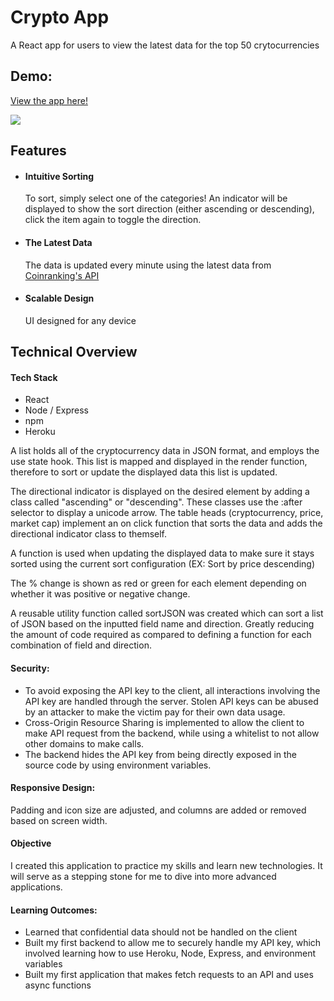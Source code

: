 

<h1>Crypto App </h1>
<p>
  A React app for users to view the latest data for the top 50 crytocurrencies
</p>

<h2>Demo:</h2>
<p>
  <a href="https://crypto-app-netlify.netlify.app"> View the app here! </a> 
</p>

<img src="https://user-images.githubusercontent.com/29510437/127046117-2ec764b8-f17d-4cd3-978f-1d5aab89b96f.png">

<h2>Features</h2>
<ul>
  <li>
    <h4> Intuitive Sorting </h4> 
    To sort, simply select one of the categories! An indicator will be displayed to show the sort direction (either ascending or descending), click the item again to toggle the direction.
  </li>
  <li>
    <h4> The Latest Data </h4> 
    The data is updated every minute using the latest data from <a href="https://rapidapi.com/Coinranking/api/coinranking1/"> Coinranking's API</a>
  </li>
  <li>
    <h4> Scalable Design </h4> 
    UI designed for any device
  </li>
</ul>

<h2>Technical Overview</h2>

<h4>Tech Stack</h4>
<ul>
  <li>React</li>
  <li>Node / Express</li>
  <li>npm</li>
  <li>Heroku</li>
</ul>

<p>
  A list holds all of the cryptocurrency data in JSON format, and employs the use state hook. This list is mapped and displayed in the render function, therefore to sort or update the displayed data this list is updated.  
</p>
<p>
  The directional indicator is displayed on the desired element by adding a class called "ascending" or "descending". These classes use the :after selector to display a unicode arrow. The table heads (cryptocurrency, price, market cap) implement an on click function that sorts the data and adds the directional indicator class to themself.
</p>
<p>
  A function is used when updating the displayed data to make sure it stays sorted using the current sort configuration (EX: Sort by price descending)
</p>
<p>
  The % change is shown as red or green for each element depending on whether it was positive or negative change. 
</p>
<p>
  A reusable utility function called sortJSON was created which can sort a list of JSON based on the inputted field name and direction. Greatly reducing the amount of code required as compared to defining a function for each combination of field and direction.   
</p>

<h4> Security: </h4>
<ul>
  <li>
  To avoid exposing the API key to the client, all interactions involving the API key are handled through the server.  Stolen API keys can be abused by an attacker to make the victim pay for their own data usage.
  </li>
  <li>
  Cross-Origin Resource Sharing is implemented to allow the client to make API request from the backend, while using a whitelist to not allow other domains to make calls.
  </li>
  <li>
  The backend hides the API key from being directly exposed in the source code by using environment variables.
  </li>
</ul>

<h4> Responsive Design: </h4>
<p>Padding and icon size are adjusted, and columns are added or removed based on screen width. </p>


<h4>Objective</h4>
<p>
I created this application to practice my skills and learn new technologies. It will serve as a stepping stone for me to dive into more advanced applications.
</p>
<h4> Learning Outcomes: </h4>
<ul>
  <li>
  Learned that confidential data should not be handled on the client
  </li>
  <li>
  Built my first backend to allow me to securely handle my API key, which involved learning how to use Heroku, Node, Express, and environment variables
  </li>
  <li>
  Built my first application that makes fetch requests to an API and uses async functions
  </li>
</ul>





